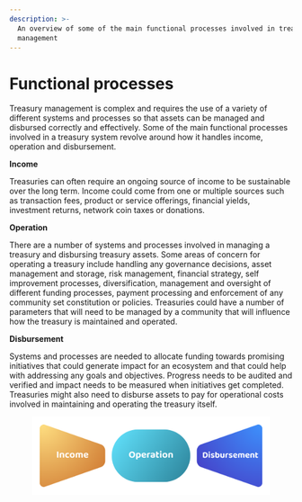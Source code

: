 ```yaml
---
description: >-
  An overview of some of the main functional processes involved in treasury
  management
---
```


# Functional processes

Treasury management is complex and requires the use of a variety of different systems and processes so that assets can be managed and disbursed correctly and effectively. Some of the main functional processes involved in a treasury system revolve around how it handles income, operation and disbursement.



**Income**

Treasuries can often require an ongoing source of income to be sustainable over the long term. Income could come from one or multiple sources such as transaction fees, product or service offerings, financial yields, investment returns, network coin taxes or donations.



**Operation**

There are a number of systems and processes involved in managing a treasury and disbursing treasury assets. Some areas of concern for operating a treasury include handling any governance decisions, asset management and storage, risk management, financial strategy, self improvement processes, diversification, management and oversight of different funding processes, payment processing and enforcement of any community set constitution or policies. Treasuries could have a number of parameters that will need to be managed by a community that will influence how the treasury is maintained and operated.



**Disbursement**

Systems and processes are needed to allocate funding towards promising initiatives that could generate impact for an ecosystem and that could help with addressing any goals and objectives. Progress needs to be audited and verified and impact needs to be measured when initiatives get completed. Treasuries might also need to disburse assets to pay for operational costs involved in maintaining and operating the treasury itself.



<figure><img src="../.gitbook/assets/treasury-process.png" alt=""><figcaption></figcaption></figure>
